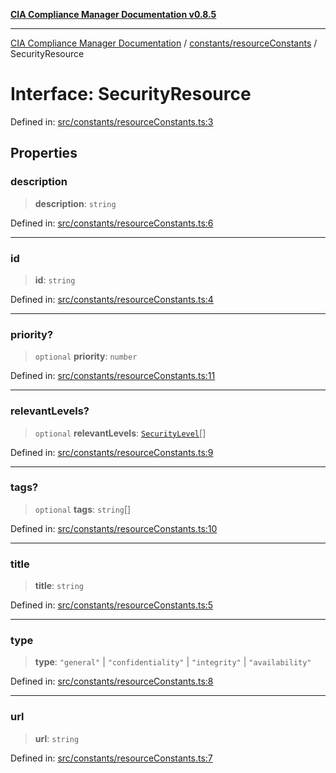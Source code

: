 [**CIA Compliance Manager Documentation v0.8.5**](../../../README.md)

***

[CIA Compliance Manager Documentation](../../../modules.md) / [constants/resourceConstants](../README.md) / SecurityResource

# Interface: SecurityResource

Defined in: [src/constants/resourceConstants.ts:3](https://github.com/Hack23/cia-compliance-manager/blob/3ae0301247f765ba03c8c0fe645db4718bb8af76/src/constants/resourceConstants.ts#L3)

## Properties

### description

> **description**: `string`

Defined in: [src/constants/resourceConstants.ts:6](https://github.com/Hack23/cia-compliance-manager/blob/3ae0301247f765ba03c8c0fe645db4718bb8af76/src/constants/resourceConstants.ts#L6)

***

### id

> **id**: `string`

Defined in: [src/constants/resourceConstants.ts:4](https://github.com/Hack23/cia-compliance-manager/blob/3ae0301247f765ba03c8c0fe645db4718bb8af76/src/constants/resourceConstants.ts#L4)

***

### priority?

> `optional` **priority**: `number`

Defined in: [src/constants/resourceConstants.ts:11](https://github.com/Hack23/cia-compliance-manager/blob/3ae0301247f765ba03c8c0fe645db4718bb8af76/src/constants/resourceConstants.ts#L11)

***

### relevantLevels?

> `optional` **relevantLevels**: [`SecurityLevel`](../../../types/cia/type-aliases/SecurityLevel.md)[]

Defined in: [src/constants/resourceConstants.ts:9](https://github.com/Hack23/cia-compliance-manager/blob/3ae0301247f765ba03c8c0fe645db4718bb8af76/src/constants/resourceConstants.ts#L9)

***

### tags?

> `optional` **tags**: `string`[]

Defined in: [src/constants/resourceConstants.ts:10](https://github.com/Hack23/cia-compliance-manager/blob/3ae0301247f765ba03c8c0fe645db4718bb8af76/src/constants/resourceConstants.ts#L10)

***

### title

> **title**: `string`

Defined in: [src/constants/resourceConstants.ts:5](https://github.com/Hack23/cia-compliance-manager/blob/3ae0301247f765ba03c8c0fe645db4718bb8af76/src/constants/resourceConstants.ts#L5)

***

### type

> **type**: `"general"` \| `"confidentiality"` \| `"integrity"` \| `"availability"`

Defined in: [src/constants/resourceConstants.ts:8](https://github.com/Hack23/cia-compliance-manager/blob/3ae0301247f765ba03c8c0fe645db4718bb8af76/src/constants/resourceConstants.ts#L8)

***

### url

> **url**: `string`

Defined in: [src/constants/resourceConstants.ts:7](https://github.com/Hack23/cia-compliance-manager/blob/3ae0301247f765ba03c8c0fe645db4718bb8af76/src/constants/resourceConstants.ts#L7)
